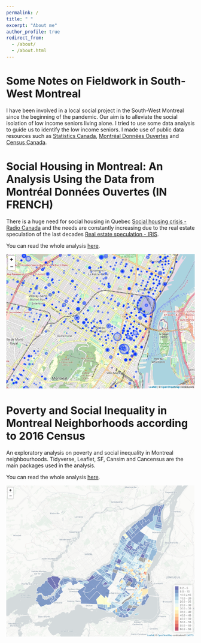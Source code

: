 ```yaml
---
permalink: /
title: " "
excerpt: "About me"
author_profile: true
redirect_from: 
  - /about/
  - /about.html
---
```


Some Notes on Fieldwork in South-West Montreal
======
I have been involved in a local social project in the South-West Montreal since the beginning of the pandemic. Our aim is to alleviate the social isolation of low income seniors living alone. I tried to use some data analysis to guide us to identify the low income seniors. I made use of public data resources such as [Statistics Canada](https://www.statcan.gc.ca/), [Montréal Données Ouvertes](https://donnees.montreal.ca/ville-de-montreal/logements-sociaux) and [Census Canada](https://census.gc.ca/index-eng.htm). 

Social Housing in Montreal: An Analysis Using the Data from Montréal Données Ouvertes (IN FRENCH)
======
There is a huge need for social housing in Quebec [Social housing crisis -Radio Canada](https://ici.radio-canada.ca/nouvelle/1771979/logement-social-crise-montreal-quebec-gatineau) and the needs are constantly increasing due to the real estate speculation of the last decades [Real estate speculation - IRIS](https://cdn.iris-recherche.qc.ca/uploads/publication/file/Spe_culation_immobilie_re_-_Logement_locatif_WEB.pdf).

You can read the whole analysis [here](https://onatekinci.github.io/logements_sociaux/).

![Social housing in Montreal](/images/carte_logements_sociaux.png)


Poverty and Social Inequality in Montreal Neighborhoods according to 2016 Census
======
An exploratory analysis on poverty and social inequality in Montreal neighbourhoods. Tidyverse, Leaflet, SF, Cansim and Cancensus are the main packages used in the analysis. 

You can read the whole analysis [here](https://onatekinci.github.io/poverty_social_inequality/).

![Poverty in Montreal](/images/seniors_lico_at_2016.png) 

